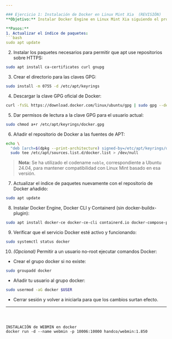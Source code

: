 ```yaml
---

### Ejercicio 1: Instalación de Docker en Linux Mint Xia  (REVISIÓN)
**Objetivo:** Instalar Docker Engine en Linux Mint Xia siguiendo el procedimiento oficial del fabricante.  

**Pasos:**  
1. Actualizar el índice de paquetes:  
```bash
sudo apt update
```

2. Instalar los paquetes necesarios para permitir que apt use repositorios sobre HTTPS:  
```bash
sudo apt install ca-certificates curl gnupg
```

3. Crear el directorio para las claves GPG:  
```bash
sudo install -m 0755 -d /etc/apt/keyrings
```

4. Descargar la clave GPG oficial de Docker:  
```bash
curl -fsSL https://download.docker.com/linux/ubuntu/gpg | sudo gpg --dearmor -o /etc/apt/keyrings/docker.gpg
```

5. Dar permisos de lectura a la clave GPG para el usuario actual:  
```bash
sudo chmod a+r /etc/apt/keyrings/docker.gpg
```

6. Añadir el repositorio de Docker a las fuentes de APT:  
```bash
echo \
  "deb [arch=$(dpkg --print-architecture) signed-by=/etc/apt/keyrings/docker.gpg] https://download.docker.com/linux/ubuntu noble stable" | \
  sudo tee /etc/apt/sources.list.d/docker.list > /dev/null
```

> **Nota:** Se ha utilizado el codename `noble`, correspondiente a Ubuntu 24.04, para mantener compatibilidad con Linux Mint basado en esa versión.

7. Actualizar el índice de paquetes nuevamente con el repositorio de Docker añadido:  
```bash
sudo apt update
```

8. Instalar Docker Engine, Docker CLI y Containerd (sin docker-buildx-plugin):  
```bash
sudo apt install docker-ce docker-ce-cli containerd.io docker-compose-plugin
```

9. Verificar que el servicio Docker esté activo y funcionando:  
```bash
sudo systemctl status docker
```

10. *(Opcional)* Permitir a un usuario no-root ejecutar comandos Docker:  
- Crear el grupo docker si no existe:  
```bash
sudo groupadd docker
```
- Añadir tu usuario al grupo docker:  
```bash
sudo usermod -aG docker $USER
```
- Cerrar sesión y volver a iniciarla para que los cambios surtan efecto.

--- 
```



INSTALACIÓN de WEBMIN en docker
docker run -d --name webmin -p 10006:10000 handco/webmin:1.850
